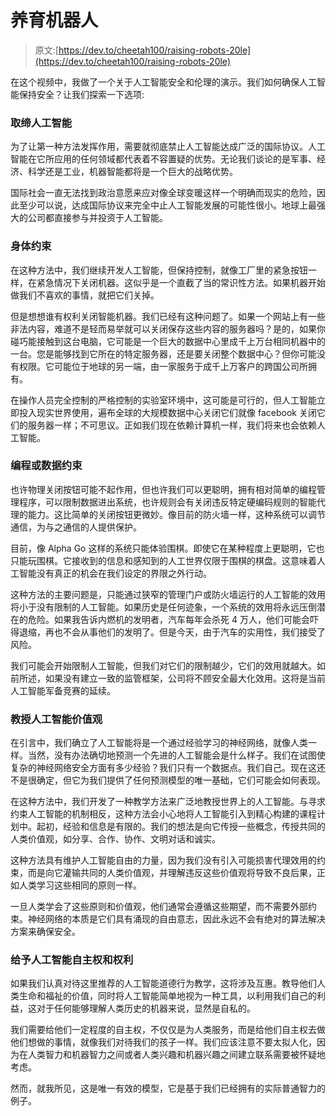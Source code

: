# 养育机器人

> 原文:[https://dev.to/cheetah100/raising-robots-20le](https://dev.to/cheetah100/raising-robots-20le)

在这个视频中，我做了一个关于人工智能安全和伦理的演示。我们如何确保人工智能保持安全？让我们探索一下选项:

### 取缔人工智能

为了让第一种方法发挥作用，需要就彻底禁止人工智能达成广泛的国际协议。人工智能在它所应用的任何领域都代表着不容置疑的优势。无论我们谈论的是军事、经济、科学还是工业，机器智能都将是一个巨大的战略优势。

国际社会一直无法找到政治意愿来应对像全球变暖这样一个明确而现实的危险，因此至少可以说，达成国际协议来完全中止人工智能发展的可能性很小。地球上最强大的公司都直接参与并投资于人工智能。

### 身体约束

在这种方法中，我们继续开发人工智能，但保持控制，就像工厂里的紧急按钮一样，在紧急情况下关闭机器。这似乎是一个直截了当的常识性方法。如果机器开始做我们不喜欢的事情，就把它们关掉。

但是想想谁有权利关闭智能机器。我们已经有这种问题了。如果一个网站上有一些非法内容，难道不是轻而易举就可以关闭保存这些内容的服务器吗？是的，如果你碰巧能接触到这台电脑，它可能是一个巨大的数据中心里成千上万台相同机器中的一台。您是能够找到它所在的特定服务器，还是要关闭整个数据中心？但你可能没有权限。它可能位于地球的另一端，由一家服务于成千上万客户的跨国公司所拥有。

在操作人员完全控制的严格控制的实验室环境中，这可能是可行的，但人工智能立即投入现实世界使用，遍布全球的大规模数据中心关闭它们就像 facebook 关闭它们的服务器一样；不可思议。正如我们现在依赖计算机一样，我们将来也会依赖人工智能。

### 编程或数据约束

也许物理关闭按钮可能不起作用，但也许我们可以更聪明，拥有相对简单的编程管理程序，可以限制数据进出系统，也许规则会有关闭违反特定硬编码规则的智能代理的能力。这比简单的关闭按钮更微妙。像目前的防火墙一样，这种系统可以调节通信，为与之通信的人提供保护。

目前，像 Alpha Go 这样的系统只能体验围棋。即使它在某种程度上更聪明，它也只能玩围棋。它接收到的信息和感知到的人工世界仅限于围棋的棋盘。这意味着人工智能没有真正的机会在我们设定的界限之外行动。

这种方法的主要问题是，只能通过狭窄的管理门户或防火墙运行的人工智能的效用将小于没有限制的人工智能。如果历史是任何迹象，一个系统的效用将永远压倒潜在的危险。如果我告诉内燃机的发明者，汽车每年会杀死 4 万人，他们可能会吓得退缩，再也不会从事他们的发明了。但是今天，由于汽车的实用性，我们接受了风险。

我们可能会开始限制人工智能，但我们对它们的限制越少，它们的效用就越大。如前所述，如果没有建立一致的监管框架，公司将不顾安全最大化效用。这将是当前人工智能军备竞赛的延续。

### 教授人工智能价值观

在引言中，我们确立了人工智能将是一个通过经验学习的神经网络，就像人类一样。当然，没有办法确切地预测一个先进的人工智能会是什么样子。我们在试图使复杂的神经网络安全方面有多少经验？我们只有一个数据点。我们自己。现在这还不是很确定，但它为我们提供了任何预测模型的唯一基础，它们可能会如何表现。

在这种方法中，我们开发了一种教学方法来广泛地教授世界上的人工智能。与寻求约束人工智能的机制相反，这种方法会小心地将人工智能引入到精心构建的课程计划中。起初，经验和信息是有限的。我们的想法是向它传授一些概念，传授共同的人类价值观，如分享、合作、协作、文明对话和诚实。

这种方法具有维护人工智能自由的力量，因为我们没有引入可能损害代理效用的约束，而是向它灌输共同的人类价值观，并理解违反这些价值观将导致不良后果，正如人类学习这些相同的原则一样。

一旦人类学会了这些原则和价值观，他们通常会遵循这些期望，而不需要外部约束。神经网络的本质是它们具有涌现的自由意志，因此永远不会有绝对的算法解决方案来确保安全。

### 给予人工智能自主权和权利

如果我们认真对待这里推荐的人工智能道德行为教学，这将涉及互惠。教导他们人类生命和福祉的价值，同时将人工智能简单地视为一种工具，以利用我们自己的利益，这对于任何能够理解人类历史的机器来说，显然是自私的。

我们需要给他们一定程度的自主权，不仅仅是为人类服务，而是给他们自主权去做他们想做的事情，就像我们对待我们的孩子一样。我们应该注意不要太拟人化，因为在人类智力和机器智力之间或者人类兴趣和机器兴趣之间建立联系需要被怀疑地考虑。

然而，就我所见，这是唯一有效的模型，它是基于我们已经拥有的实际普通智力的例子。